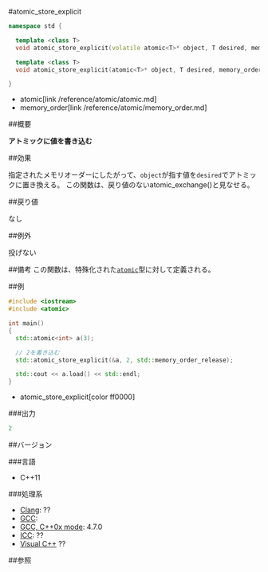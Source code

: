 #atomic_store_explicit
```cpp
namespace std {

  template <class T>
  void atomic_store_explicit(volatile atomic<T>* object, T desired, memory_order order) noexcept;

  template <class T>
  void atomic_store_explicit(atomic<T>* object, T desired, memory_order order) noexcept;

}
```
* atomic[link /reference/atomic/atomic.md]
* memory_order[link /reference/atomic/memory_order.md]

##概要

<b>アトミックに値を書き込む</b>


##効果

指定されたメモリオーダーにしたがって、`object`が指す値を`desired`でアトミックに置き換える。
この関数は、戻り値のないatomic_exchange()と見なせる。



##戻り値

なし


##例外

投げない


##備考
この関数は、特殊化された[`atomic`](/reference/atomic/atomic.md)型に対して定義される。

##例

```cpp
#include <iostream>
#include <atomic>

int main()
{
  std::atomic<int> a(3);

  // 2を書き込む
  std::atomic_store_explicit(&a, 2, std::memory_order_release);

  std::cout << a.load() << std::endl;
}
```
* atomic_store_explicit[color ff0000]

###出力

```cpp
2
```

##バージョン


###言語


- C++11



###処理系

- [Clang](/implementation#clang.md): ??
- [GCC](/implementation#gcc.md): 
- [GCC, C++0x mode](/implementation#gcc.md): 4.7.0
- [ICC](/implementation#icc.md): ??
- [Visual C++](/implementation#visual_cpp.md) ??



##参照


